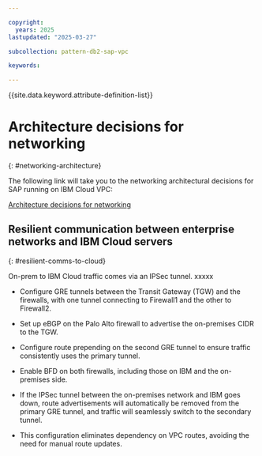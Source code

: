 ```yaml
---

copyright:
  years: 2025
lastupdated: "2025-03-27"

subcollection: pattern-db2-sap-vpc

keywords:

---
```


{{site.data.keyword.attribute-definition-list}}

# Architecture decisions for networking
{: #networking-architecture}

The following link will take you to the networking architectural decisions for SAP running on IBM Cloud VPC:

[Architecture decisions for networking](/docs/pattern-sap-on-vpc?topic=pattern-sap-on-vpc-network-decisions)


## Resilient communication between enterprise networks and IBM Cloud servers
{: #resilient-comms-to-cloud}

On-prem to IBM Cloud traffic comes via an IPSec tunnel. xxxxx


* Configure GRE tunnels between the Transit Gateway (TGW) and the firewalls, with one tunnel connecting to Firewall1 and the other to Firewall2.

* Set up eBGP on the Palo Alto firewall to advertise the on-premises CIDR to the TGW.

* Configure route prepending on the second GRE tunnel to ensure traffic consistently uses the primary tunnel.

* Enable BFD on both firewalls, including those on IBM and the on-premises side.

* If the IPSec tunnel between the on-premises network and IBM goes down, route advertisements will automatically be removed from the primary GRE tunnel, and traffic will seamlessly switch to the secondary tunnel.

* This configuration eliminates dependency on VPC routes, avoiding the need for manual route updates.

